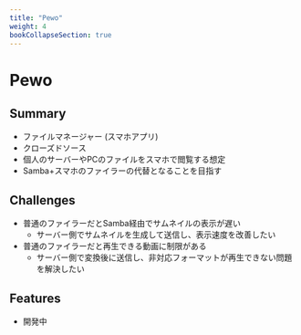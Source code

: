 ```yaml
---
title: "Pewo"
weight: 4
bookCollapseSection: true
---
```


# Pewo

## Summary

- ファイルマネージャー (スマホアプリ)
- クローズドソース
- 個人のサーバーやPCのファイルをスマホで閲覧する想定
- Samba+スマホのファイラーの代替となることを目指す

## Challenges

- 普通のファイラーだとSamba経由でサムネイルの表示が遅い
  - サーバー側でサムネイルを生成して送信し、表示速度を改善したい
- 普通のファイラーだと再生できる動画に制限がある
  - サーバー側で変換後に送信し、非対応フォーマットが再生できない問題を解決したい

## Features

- 開発中
